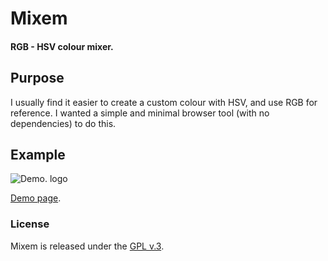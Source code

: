 
# Mixem

####  RGB - HSV colour mixer.

## Purpose

I usually find it easier to create a custom colour with HSV, and use RGB for reference.  I wanted a simple and minimal browser tool (with no dependencies) to do this.

## Example

[1]: http://www.copysense.co.uk/images/mixem.gif
![Demo. logo][1]

[Demo page](http://www.copysense.co.uk/mixem.php).


### License

Mixem is released under the [GPL v.3](https://www.gnu.org/licenses/gpl-3.0.html).
